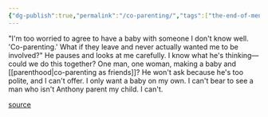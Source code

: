 ```yaml
---
{"dg-publish":true,"permalink":"/co-parenting/","tags":["the-end-of-men"],"created":"","updated":""}
---
```


"I'm too worried to agree to have a baby with someone I don't know well. 'Co-parenting.' What if they leave and never actually wanted me to be involved?" He pauses and looks at me carefully. I know what he's thinking—could we do this together? One man, one woman, making a baby and [[parenthood\|co-parenting as friends]]? He won't ask because he's too polite, and I can't offer. I only want a baby on my own. I can't bear to see a man who isn't Anthony parent my child. I can't.

[source](https://www.goodreads.com/book/show/53717123-the-end-of-men)